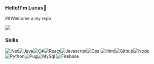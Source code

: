 ### Hello!I'm Lucas👋 

##Welcome a my repo

<img src="https://media.giphy.com/media/3orif6SZHGRvNulw0E/source.gif">

### Skills

<img src="https://img.shields.io/badge/-.Net-blueviolet?style=flat&logo=.net&logoColor=white&margin-right=30px" alt=".Net"><img src="https://img.shields.io/badge/-Java-red?style=flat&logo=java&logoColor=white" alt="Java"><img src="https://img.shields.io/badge/-C%23-green?style=flat&logo=c%23&logoColor=white" alt="C#"><img src="https://img.shields.io/badge/-React-blue?style=flat&logo=react&logoColor=white" alt="React"><img src="https://img.shields.io/badge/-Javascript-yellow?style=flat&logo=javascript&logoColor=white" alt="Javascript"><img src="https://img.shields.io/badge/-Css-blueviolet?style=flat&logo=css&logoColor=white" alt="Css">
<img src="https://img.shields.io/badge/-HTML-orange?style=flat&logo=html5&logoColor=white" alt="Html"><img src="https://img.shields.io/badge/-Github-black?style=flat&logo=github&logoColor=white" alt="Github"><img src="https://img.shields.io/badge/-Node-success?style=flat&logo=nodelogoColor=white" alt="Node">
<img src="https://img.shields.io/badge/-Python-blue?style=flat&logo=python&logoColor=white" alt="Python"><img src="https://img.shields.io/badge/-Pug-critical?style=flat&logo=pug&logoColor=white" alt="Pug"><img src="https://img.shields.io/badge/-MySql-black?style=flat&logo=mysql&logoColor=white" alt="MySql">
<img src="https://img.shields.io/badge/-Firebase-Orange?style=flat&logo=firebase&logoColor=white" alt="Firebase">



